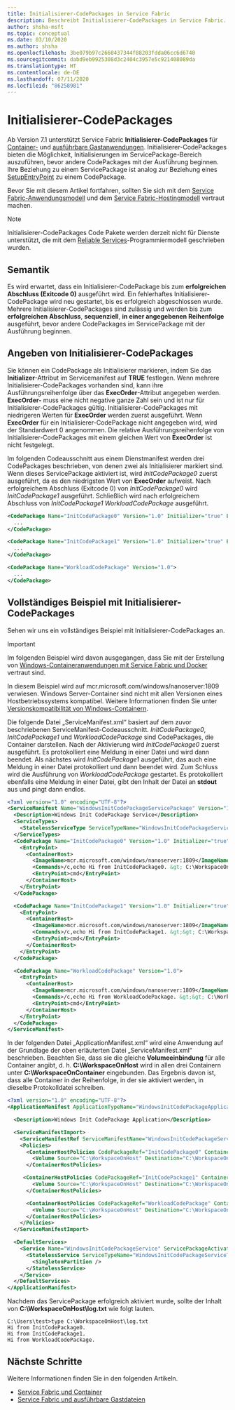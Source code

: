 ```yaml
---
title: Initialisierer-CodePackages in Service Fabric
description: Beschreibt Initialisierer-CodePackages in Service Fabric.
author: shsha-msft
ms.topic: conceptual
ms.date: 03/10/2020
ms.author: shsha
ms.openlocfilehash: 3be079b97c2660437344f88203fdda06cc6d6740
ms.sourcegitcommit: dabd9eb9925308d3c2404c3957e5c921408089da
ms.translationtype: HT
ms.contentlocale: de-DE
ms.lasthandoff: 07/11/2020
ms.locfileid: "86258981"
---
```

# <a name="initializer-codepackages"></a>Initialisierer-CodePackages

Ab Version 7.1 unterstützt Service Fabric **Initialisierer-CodePackages** für [Container-][containers-introduction-link] und [ausführbare Gastanwendungen][guest-executables-introduction-link]. Initialisierer-CodePackages bieten die Möglichkeit, Initialisierungen im ServicePackage-Bereich auszuführen, bevor andere CodePackages mit der Ausführung beginnen. Ihre Beziehung zu einem ServicePackage ist analog zur Beziehung eines [SetupEntryPoint][setup-entry-point-link] zu einem CodePackage.

Bevor Sie mit diesem Artikel fortfahren, sollten Sie sich mit dem [Service Fabric-Anwendungsmodell][application-model-link] und dem [Service Fabric-Hostingmodell][hosting-model-link] vertraut machen.

> [!NOTE]
> Initialisierer-CodePackages Code Pakete werden derzeit nicht für Dienste unterstützt, die mit dem [Reliable Services][reliable-services-link]-Programmiermodell geschrieben wurden.
 
## <a name="semantics"></a>Semantik

Es wird erwartet, dass ein Initialisierer-CodePackage bis zum **erfolgreichen Abschluss (Exitcode 0)** ausgeführt wird. Ein fehlerhaftes Initialisierer-CodePackage wird neu gestartet, bis es erfolgreich abgeschlossen wurde. Mehrere Initialisierer-CodePackages sind zulässig und werden bis zum **erfolgreichen Abschluss**, **sequenziell**, **in einer angegebenen Reihenfolge** ausgeführt, bevor andere CodePackages im ServicePackage mit der Ausführung beginnen.

## <a name="specifying-initializer-codepackages"></a>Angeben von Initialisierer-CodePackages
Sie können ein CodePackage als Initialisierer markieren, indem Sie das **Initializer**-Attribut im Servicemanifest auf **TRUE** festlegen. Wenn mehrere Initialisierer-CodePackages vorhanden sind, kann ihre Ausführungsreihenfolge über das **ExecOrder**-Attribut angegeben werden. **ExecOrder-** muss eine nicht negative ganze Zahl sein und ist nur für Initialisierer-CodePackages gültig. Initialisierer-CodePackages mit niedrigeren Werten für **ExecOrder** werden zuerst ausgeführt. Wenn **ExecOrder** für ein Initialisierer-CodePackage nicht angegeben wird, wird der Standardwert 0 angenommen. Die relative Ausführungsreihenfolge von Initialisierer-CodePackages mit einem gleichen Wert von **ExecOrder** ist nicht festgelegt.

Im folgenden Codeausschnitt aus einem Dienstmanifest werden drei CodePackages beschrieben, von denen zwei als Initialisierer markiert sind. Wenn dieses ServicePackage aktiviert ist, wird *InitCodePackage0* zuerst ausgeführt, da es den niedrigsten Wert von **ExecOrder** aufweist. Nach erfolgreichem Abschluss (Exitcode 0) von *InitCodePackage0* wird *InitCodePackage1* ausgeführt. Schließlich wird nach erfolgreichem Abschluss von *InitCodePackage1* *WorkloadCodePackage* ausgeführt.

```xml
<CodePackage Name="InitCodePackage0" Version="1.0" Initializer="true" ExecOrder="0">
  ...
</CodePackage>

<CodePackage Name="InitCodePackage1" Version="1.0" Initializer="true" ExecOrder="1">
  ...
</CodePackage>

<CodePackage Name="WorkloadCodePackage" Version="1.0">
  ...
</CodePackage>
```
## <a name="complete-example-using-initializer-codepackages"></a>Vollständiges Beispiel mit Initialisierer-CodePackages

Sehen wir uns ein vollständiges Beispiel mit Initialisierer-CodePackages an.

> [!IMPORTANT]
> Im folgenden Beispiel wird davon ausgegangen, dass Sie mit der Erstellung von [Windows-Containeranwendungen mit Service Fabric und Docker][containers-getting-started-link] vertraut sind.
>
> In diesem Beispiel wird auf mcr.microsoft.com/windows/nanoserver:1809 verwiesen. Windows Server-Container sind nicht mit allen Versionen eines Hostbetriebssystems kompatibel. Weitere Informationen finden Sie unter [Versionskompatibilität von Windows-Containern](/virtualization/windowscontainers/deploy-containers/version-compatibility).

Die folgende Datei „ServiceManifest.xml“ basiert auf dem zuvor beschriebenen ServiceManifest-Codeausschnitt. *InitCodePackage0*, *InitCodePackage1* und *WorkloadCodePackage* sind CodePackages, die Container darstellen. Nach der Aktivierung wird *InitCodePackage0* zuerst ausgeführt. Es protokolliert eine Meldung in einer Datei und wird dann beendet. Als nächstes wird *InitCodePackage1* ausgeführt, das auch eine Meldung in einer Datei protokolliert und dann beendet wird. Zum Schluss wird die Ausführung von *WorkloadCodePackage* gestartet. Es protokolliert ebenfalls eine Meldung in einer Datei, gibt den Inhalt der Datei an **stdout** aus und pingt dann endlos.

```xml
<?xml version="1.0" encoding="UTF-8"?>
<ServiceManifest Name="WindowsInitCodePackageServicePackage" Version="1.0" xmlns="http://schemas.microsoft.com/2011/01/fabric" xmlns:xsi="http://www.w3.org/2001/XMLSchema-instance">
  <Description>Windows Init CodePackage Service</Description>
  <ServiceTypes>
    <StatelessServiceType ServiceTypeName="WindowsInitCodePackageServiceType"  UseImplicitHost="true"/>
  </ServiceTypes>
  <CodePackage Name="InitCodePackage0" Version="1.0" Initializer="true" ExecOrder="0">
    <EntryPoint>
      <ContainerHost>
        <ImageName>mcr.microsoft.com/windows/nanoserver:1809</ImageName>
        <Commands>/c,echo Hi from InitCodePackage0. &gt; C:\WorkspaceOnContainer\log.txt</Commands>
        <EntryPoint>cmd</EntryPoint>
      </ContainerHost>
    </EntryPoint>
  </CodePackage>

  <CodePackage Name="InitCodePackage1" Version="1.0" Initializer="true" ExecOrder="1">
    <EntryPoint>
      <ContainerHost>
        <ImageName>mcr.microsoft.com/windows/nanoserver:1809</ImageName>
        <Commands>/c,echo Hi from InitCodePackage1. &gt;&gt; C:\WorkspaceOnContainer\log.txt</Commands>
        <EntryPoint>cmd</EntryPoint>
      </ContainerHost>
    </EntryPoint>
  </CodePackage>

  <CodePackage Name="WorkloadCodePackage" Version="1.0">
    <EntryPoint>
      <ContainerHost>
        <ImageName>mcr.microsoft.com/windows/nanoserver:1809</ImageName>
        <Commands>/c,echo Hi from WorkloadCodePackage. &gt;&gt; C:\WorkspaceOnContainer\log.txt &amp;&amp; type C:\WorkspaceOnContainer\log.txt &amp;&amp; ping -t 127.0.0.1 &gt; nul</Commands>
        <EntryPoint>cmd</EntryPoint>
      </ContainerHost>
    </EntryPoint>
  </CodePackage>
</ServiceManifest>
```

In der folgenden Datei „ApplicationManifest.xml“ wird eine Anwendung auf der Grundlage der oben erläuterten Datei „ServiceManifest.xml“ beschrieben. Beachten Sie, dass sie die gleiche **Volumeeinbindung** für alle Container angibt, d. h. **C:\WorkspaceOnHost** wird in allen drei Containern unter **C:\WorkspaceOnContainer** eingebunden. Das Ergebnis davon ist, dass alle Container in der Reihenfolge, in der sie aktiviert werden, in dieselbe Protokolldatei schreiben.

```xml
<?xml version="1.0" encoding="UTF-8"?>
<ApplicationManifest ApplicationTypeName="WindowsInitCodePackageApplicationType" ApplicationTypeVersion="1.0" xmlns="http://schemas.microsoft.com/2011/01/fabric" xmlns:xsi="http://www.w3.org/2001/XMLSchema-instance">

  <Description>Windows Init CodePackage Application</Description>

  <ServiceManifestImport>
    <ServiceManifestRef ServiceManifestName="WindowsInitCodePackageServicePackage" ServiceManifestVersion="1.0"/>
    <Policies>
      <ContainerHostPolicies CodePackageRef="InitCodePackage0" ContainersRetentionCount="2" RunInteractive="true">
        <Volume Source="C:\WorkspaceOnHost" Destination="C:\WorkspaceOnContainer" IsReadOnly="false" />
      </ContainerHostPolicies>

     <ContainerHostPolicies CodePackageRef="InitCodePackage1" ContainersRetentionCount="2" RunInteractive="true">
        <Volume Source="C:\WorkspaceOnHost" Destination="C:\WorkspaceOnContainer" IsReadOnly="false" />
      </ContainerHostPolicies>

      <ContainerHostPolicies CodePackageRef="WorkloadCodePackage" ContainersRetentionCount="2" RunInteractive="true">
        <Volume Source="C:\WorkspaceOnHost" Destination="C:\WorkspaceOnContainer" IsReadOnly="false" />
      </ContainerHostPolicies>
    </Policies>
  </ServiceManifestImport>

  <DefaultServices>
    <Service Name="WindowsInitCodePackageService" ServicePackageActivationMode="ExclusiveProcess">
      <StatelessService ServiceTypeName="WindowsInitCodePackageServiceType" InstanceCount="1">
        <SingletonPartition />
      </StatelessService>
    </Service>
  </DefaultServices>
</ApplicationManifest>
```
Nachdem das ServicePackage erfolgreich aktiviert wurde, sollte der Inhalt von **C:\WorkspaceOnHost\log.txt** wie folgt lauten.

```console
C:\Users\test>type C:\WorkspaceOnHost\log.txt
Hi from InitCodePackage0.
Hi from InitCodePackage1.
Hi from WorkloadCodePackage.
```

## <a name="next-steps"></a>Nächste Schritte

Weitere Informationen finden Sie in den folgenden Artikeln.

* [Service Fabric und Container][containers-introduction-link]
* [Service Fabric und ausführbare Gastdateien][guest-executables-introduction-link]

<!-- Links -->
[containers-introduction-link]: service-fabric-containers-overview.md
[containers-getting-started-link]: service-fabric-get-started-containers.md
[guest-executables-introduction-link]: service-fabric-guest-executables-introduction.md
[reliable-services-link]: service-fabric-reliable-services-introduction.md
[application-model-link]: service-fabric-application-model.md
[hosting-model-link]: service-fabric-hosting-model.md
[setup-entry-point-link]: service-fabric-run-script-at-service-startup.md
